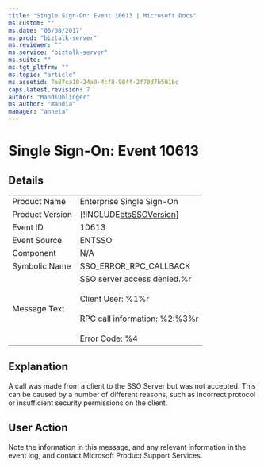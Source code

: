 ```yaml
---
title: "Single Sign-On: Event 10613 | Microsoft Docs"
ms.custom: ""
ms.date: "06/08/2017"
ms.prod: "biztalk-server"
ms.reviewer: ""
ms.service: "biztalk-server"
ms.suite: ""
ms.tgt_pltfrm: ""
ms.topic: "article"
ms.assetid: 7a87ca19-24a0-4cf8-984f-2f70d7b5018c
caps.latest.revision: 7
author: "MandiOhlinger"
ms.author: "mandia"
manager: "anneta"
---
```

# Single Sign-On: Event 10613
## Details  
  
|||  
|-|-|  
|Product Name|Enterprise Single Sign-On|  
|Product Version|[!INCLUDE[btsSSOVersion](../includes/btsssoversion-md.md)]|  
|Event ID|10613|  
|Event Source|ENTSSO|  
|Component|N/A|  
|Symbolic Name|SSO_ERROR_RPC_CALLBACK|  
|Message Text|SSO server access denied.%r<br /><br /> Client User: %1%r<br /><br /> RPC call information: %2:%3%r<br /><br /> Error Code: %4|  
  
## Explanation  
 A call was made from a client to the SSO Server but was not accepted. This can be caused by a number of different reasons, such as incorrect protocol or insufficient security permissions on the client.  
  
## User Action  
 Note the information in this message, and any relevant information in the event log, and contact Microsoft Product Support Services.